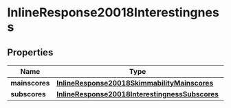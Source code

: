

# InlineResponse20018Interestingness


## Properties

Name | Type | Description | Notes
------------ | ------------- | ------------- | -------------
**mainscores** | [**InlineResponse20018SkimmabilityMainscores**](InlineResponse20018SkimmabilityMainscores.md) |  |  [optional]
**subscores** | [**InlineResponse20018InterestingnessSubscores**](InlineResponse20018InterestingnessSubscores.md) |  |  [optional]



